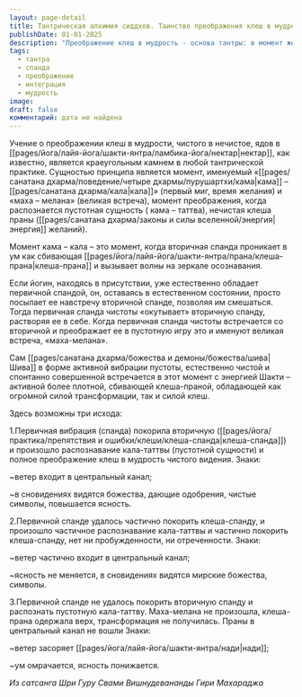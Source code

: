 ```yaml
---
layout: page-detail
title: Тантрическая алхимия сиддхов. Таинство преображения клеш в мудрости
publishDate: 01-01-2025
description: "Преображение клеш в мудрость - основа тантры: в момент желания (кама-кала) чистая спанда встречается с клеша-энергией, и при правильном присутствии происходит великая встреча (маха-мелана), где нечистое растворяется в чистом. Возможны три исхода: полное преображение (ветер входит в центральный канал, ясность возрастает), частичное (ясность не меняется), или неудача (ум омрачается). Ключ - распознавание пустотной сущности и интеграция энергий."
tags:
  - тантра
  - спанда
  - преображение
  - интеграция
  - мудрость
image: 
draft: false
комментарий: дата не найдена
---
```

Учение о преображении клеш в мудрости, чистого в нечистое, ядов в [[pages/йога/лайя-йога/шакти-янтра/ламбика-йога/нектар|нектар]], как известно, является краеугольным камнем в любой тантрической практике. Сущностью принципа является момент, именуемый «[[pages/санатана дхарма/поведение/четыре дхармы/пурушартхи/кама|кама]] – [[pages/санатана дхарма/кала|кала]]» (первый миг, время желания) и «маха – мелана» (великая встреча), момент преображения, когда распознается пустотная сущность ( кама – таттва), нечистая клеша праны ([[pages/санатана дхарма/законы и силы вселенной/энергия|энергия]] желаний).

 Момент кама – кала – это момент, когда вторичная спанда проникает в ум как сбивающая [[pages/йога/лайя-йога/шакти-янтра/прана/клеша-прана|клеша-прана]] и вызывает волны на зеркале осознавания.

 Если йогин, находясь в присутствии, уже естественно обладает первичной спандой, он, оставаясь в естественном состоянии, просто посылает ее навстречу вторичной спанде, позволяя им смешаться. Тогда первичная спанда чистоты «окутывает» вторичную спанду, растворяя ее в себе. Когда первичная спанда чистоты встречается со вторичной и преображает ее в пустотную игру это и именуют великая встреча, «маха-мелана».

 Сам [[pages/санатана дхарма/божества и демоны/божества/шива|Шива]] в форме активной вибрации пустоты, естественно чистой и спонтанно совершенной встречается в этот момент с энергией Шакти – активной более плотной, сбивающей клеша-праной, обладающей как огромной силой трансформации, так и силой клеш.

 Здесь возможны три исхода:

 1.Первичная вибрация (спанда) покорила вторичную ([[pages/йога/практика/препятствия и ошибки/клеши/клеша-спанда|клеша-спанда]]) и произошло распознавание кала-таттвы (пустотной сущности) и полное преображение клеш в мудрость чистого видения. Знаки:

 \~ветер входит в центральный канал;

 \~в сновидениях видятся божества, дающие одобрения, чистые символы, повышается ясность.

 2.Первичной спанде удалось частично покорить клеша-спанду, и произошло частичное распознавание кала-таттвы и частично покорить клеша-спанду, нет ни пробужденности, ни отреченности. Знаки:

 \~ветер частично входит в центральный канал;

 \~ясность не меняется, в сновидениях видятся мирские божества, символы.

 3.Первичной спанде не удалось покорить вторичную спанду и распознать пустотную кала-таттву. Маха-мелана не произошла, клеша-прана одержала верх, трансформация не получилась. Праны в центральный канал не вошли Знаки:

 \~ветер засоряет [[pages/йога/лайя-йога/шакти-янтра/нади|нади]];

 \~ум омрачается, ясность понижается.

*Из сатсанга Шри Гуру Свами Вишнудевананды Гири Махараджа*
